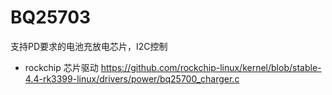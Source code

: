 # BQ25703

支持PD要求的电池充放电芯片，I2C控制

* rockchip 芯片驱动 https://github.com/rockchip-linux/kernel/blob/stable-4.4-rk3399-linux/drivers/power/bq25700_charger.c

